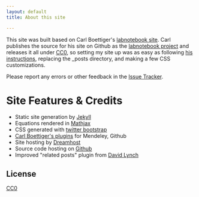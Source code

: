 ```yaml
---
layout: default
title: About this site

---
```



This site was built based on Carl Boettiger's 
[labnotebook site](http://carlboettiger.info).
Carl publishes the source for his site on Github as the
[labnotebook project](http://github.com/cboettig/labnotebook) and
releases it all under [CC0](http://creativecommons.org/publicdomain/zero/1.0/),
so setting my site up was as easy as following 
[his instructions](http://www.carlboettiger.info/README.html),
replacing the \_posts directory, and making a few CSS customizations.

Please report any errors or other feedback in the [Issue Tracker](https://github.com/ketch/labnotebook/issues).

Site Features & Credits
=======================

* Static site generation by [Jekyll](https://github.com/mojombo/jekyll)
* Equations rendered in [Mathjax](http://www.mathjax.org/)
* CSS generated with [twitter bootstrap](http://twitter.github.com/bootstrap/)
* [Carl Boettiger's plugins](https://github.com/cboettig/jekyll-labnotebook-plugins) for Mendeley, Github
* Site hosting by [Dreamhost](http://dreamhost.org)
* Source code hosting on [Github](https://github.com/)
* Improved "related posts" plugin from [David Lynch](https://github.com/kemayo/davidlynch.org/blob/master/_plugins/related_posts.rb)


License
-------

[CC0](http://creativecommons.org/publicdomain/zero/1.0/)
